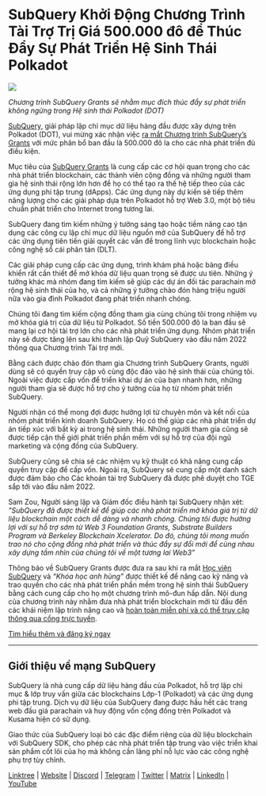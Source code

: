# SubQuery Khởi Động Chương Trình Tài Trợ Trị Giá 500.000 đô để Thúc Đẩy Sự Phát Triển Hệ Sinh Thái Polkadot

![](https://cdn-images-1.medium.com/max/800/1*LsQkybCuzuopypGKyKkPAA.png)

_Chương trình SubQuery Grants sẽ nhằm mục đích thúc đẩy sự phát triển không ngừng trong Hệ sinh thái Polkadot (DOT)_

[SubQuery,](https://subquery.network/) giải pháp lập chỉ mục dữ liệu hàng đầu được xây dựng trên Polkadot (DOT), vui mừng xác nhận việc [ra mắt Chương trình SubQuery’s Grants](https://subquery.network/grants) với mức phân bổ ban đầu là 500.000 đô la cho các nhà phát triển đủ điều kiện.

Mục tiêu của ​​[SubQuery Grants](https://subquery.network/grants) là cung cấp các cơ hội quan trọng cho các nhà phát triển blockchain, các thành viên cộng đồng và những người tham gia hệ sinh thái rộng lớn hơn để họ có thể tạo ra thế hệ tiếp theo của các ứng dụng phi tập trung (dApps). Các ứng dụng này dự kiến sẽ tiếp thêm năng lượng cho các giải pháp dựa trên Polkadot hỗ trợ Web 3.0, một bộ tiêu chuẩn phát triển cho Internet trong tương lai.

SubQuery đang tìm kiếm những ý tưởng sáng tạo hoặc tiềm năng cao tận dụng các công cụ lập chỉ mục dữ liệu nguồn mở của SubQuery để hỗ trợ các ứng dụng tiên tiến giải quyết các vấn đề trong lĩnh vực blockchain hoặc công nghệ sổ cái phân tán (DLT).

Các giải pháp cung cấp các ứng dụng, trình khám phá hoặc bảng điều khiển rất cần thiết để mở khóa dữ liệu quan trọng sẽ được ưu tiên. Những ý tưởng khác mà nhóm đang tìm kiếm sẽ giúp các dự án đối tác parachain mở rộng hệ sinh thái của họ, và cả những ý tưởng chào đón hàng triệu người nữa vào gia đình Polkadot đang phát triển nhanh chóng.

Chúng tôi đang tìm kiếm cộng đồng tham gia cùng chúng tôi trong nhiệm vụ mở khóa giá trị của dữ liệu từ Polkadot. Số tiền 500.000 đô la ban đầu sẽ mang lại cơ hội tài trợ lớn cho các nhà phát triển ứng dụng. Nhóm phát triển này sẽ được tăng lên sau khi thành lập Quỹ SubQuery vào đầu năm 2022 thông qua Chương trình Tài trợ mới.

Bằng cách được chào đón tham gia Chương trình SubQuery Grants, người dùng sẽ có quyền truy cập vô cùng độc đáo vào hệ sinh thái của chúng tôi. Ngoài việc được cấp vốn để triển khai dự án của bạn nhanh hơn, những người tham gia sẽ được hỗ trợ cho ý tưởng của họ từ nhóm phát triển SubQuery.

Người nhận có thể mong đợi được hưởng lợi từ chuyên môn và kết nối của nhóm phát triển kinh doanh SubQuery. Họ có thể giúp các nhà phát triển dự án tiếp xúc với bất kỳ ai trong hệ sinh thái. Những người tham gia cũng sẽ được tiếp cận thế giới phát triển phần mềm với sự hỗ trợ của đội ngũ marketing và cộng đồng của SubQuery.

SubQuery cũng sẽ chia sẻ các nhiệm vụ kỹ thuật có khả năng cung cấp quyền truy cập để cấp vốn. Ngoài ra, SubQuery sẽ cung cấp một danh sách được đảm bảo cho Các khoản tài trợ SubQuery đã được phê duyệt cho TGE sắp tới vào đầu năm 2022.

Sam Zou, Người sáng lập và Giám đốc điều hành tại SubQuery nhận xét: _"SubQuery đã được thiết kế để giúp các nhà phát triển mở khóa giá trị từ dữ liệu blockchain một cách dễ dàng và nhanh chóng. Chúng tôi được hưởng lợi với sự hỗ trợ sớm từ Web 3 Foundation Grants, Substrate Builders Program và Berkeley Blockchain Xcelerator. Do đó, chúng tôi mong muốn trao nó cho cộng đồng nhà phát triển và thúc đẩy sự đổi mới để cùng nhau xây dựng tầm nhìn của chúng tôi về một tương lai Web3”_

Thông báo về SubQuery Grants được đưa ra sau khi ra mắt [Học viện SubQuery](https://subquery.medium.com/subquery-launches-the-subquery-academy-9505dc66a01) và _“Khóa học anh hùng”_ được thiết kế để nâng cao kỹ năng và trao quyền cho các nhà phát triển phần mềm trong hệ sinh thái SubQuery bằng cách cung cấp cho họ một chương trình mô-đun hấp dẫn. Nội dung của chương trình này nhằm đưa nhà phát triển blockchain mới từ đầu đến các khái niệm lập trình nâng cao và [hoàn toàn miễn phí và có thể truy cập thông qua cổng trực tuyến](https://subquery.coassemble.com/unlock/dOKZW6O#/).

[Tìm hiểu thêm và đăng ký ngay](https://subquery.network/grants)

---

## Giới thiệu về mạng SubQuery

SubQuery là nhà cung cấp dữ liệu hàng đầu của Polkadot, hỗ trợ lập chỉ mục & lớp truy vấn giữa các blockchains Lớp-1 (Polkadot) và các ứng dụng phi tập trung. Dịch vụ dữ liệu của SubQuery đang được hầu hết các trang web đấu giá parachain và huy động vốn cộng đồng trên Polkadot và Kusama hiện có sử dụng.

Giao thức của SubQuery loại bỏ các đặc điểm riêng của dữ liệu blockchain với SubQuery SDK, cho phép các nhà phát triển tập trung vào việc triển khai sản phẩm cốt lõi của họ mà không cần lãng phí nỗ lực vào các công nghệ phụ trợ tùy chỉnh.

[Linktree](https://linktr.ee/subquerynetwork) | [Website](https://subquery.network/) | [Discord](https://discord.com/invite/78zg8aBSMG) | [Telegram](https://t.me/subquerynetwork) | [Twitter](https://twitter.com/subquerynetwork) | [Matrix](https://matrix.to/#/#subquery:matrix.org) | [LinkedIn](https://www.linkedin.com/company/subquery) | [YouTube](https://www.youtube.com/channel/UCi1a6NUUjegcLHDFLr7CqLw)
